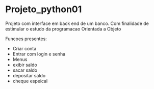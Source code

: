 # Projeto_python01
Projeto com interface em back end de um banco.
Com finalidade de estimular o estudo da programacao Orientada a Objeto

Funcoes presentes:
 - Criar conta
 - Entrar com login e senha
 - Menus
 - exibir saldo
 - sacar saldo
 - depositar saldo
 - cheque espeical
